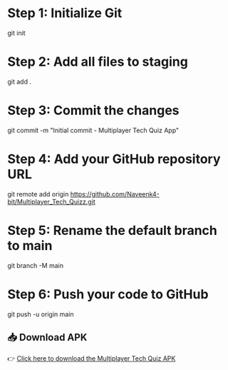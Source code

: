# Step 1: Initialize Git
git init

# Step 2: Add all files to staging
git add .

# Step 3: Commit the changes
git commit -m "Initial commit - Multiplayer Tech Quiz App"

# Step 4: Add your GitHub repository URL
git remote add origin https://github.com/Naveenk4-bit/Multiplayer_Tech_Quizz.git

# Step 5: Rename the default branch to main
git branch -M main

# Step 6: Push your code to GitHub
git push -u origin main


## 📥 Download APK

👉 [Click here to download the Multiplayer Tech Quiz APK](https://github.com/Naveenk4-bit/Multiplayer_Tech_Quizz/releases/download/v1.0/app-release.apk)


